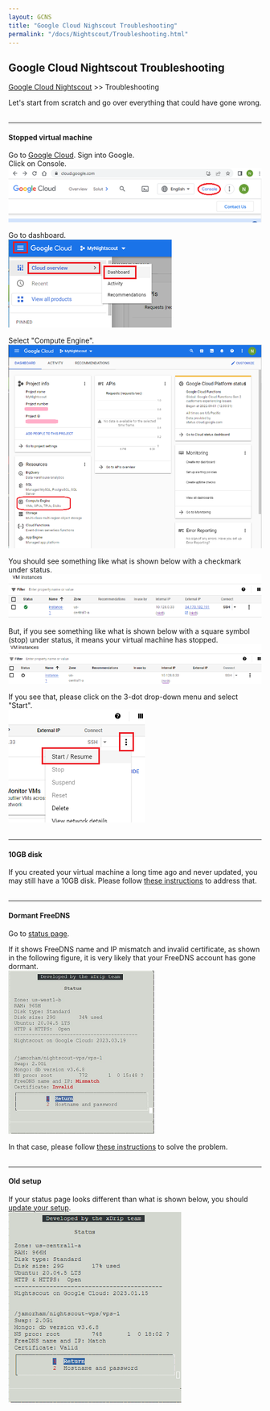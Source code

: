 ```yaml
---
layout: GCNS
title: "Google Cloud Nighscout Troubleshooting"
permalink: "/docs/Nightscout/Troubleshooting.html"
---
```


## Google Cloud Nightscout Troubleshooting
[Google Cloud Nightscout](./GoogleCloud.md) >> Troubleshooting  
  
Let's start from scratch and go over everything that could have gone wrong.  
<br/>  
  
---  
  
#### **Stopped virtual machine**  
Go to [Google Cloud](https://cloud.google.com/).  Sign into Google.  
Click on Console.  
![](./images/Console.png)  
  
Go to dashboard.  
![](./images/Dashboard.png)  
  
Select "Compute Engine".  
![](./images/Dash.png)  
  
You should see something like what is shown below with a checkmark under status.  
![](./images/VMisRunning.png)  
  
But, if you see something like what is shown below with a square symbol (stop) under status, it means your virtual machine has stopped.  
![](./images/VMhasStopped.png)  
  
If you see that, please click on the 3-dot drop-down menu and select "Start".  
![](./images/StartVM.png)  
<br/>  
  
---  
  
#### **10GB disk**  
If you created your virtual machine a long time ago and never updated, you may still have a 10GB disk.  Please follow [these instructions](./FullDisk.md) to address that.  
<br/>  
  
---  
  
#### **Dormant FreeDNS**  
Go to [status page](./Status.md).  
  
If it shows FreeDNS name and IP mismatch and invalid certificate, as shown in the following figure, it is very likely that your FreeDNS account has gone dormant.  
![](./images/HostnameProblem.png)  
  
In that case, please follow [these instructions](./FreeDNS_Min_Login.md) to solve the problem.  
<br/>  
  
---  
  
#### **Old setup**  
If your status page looks different than what is shown below, you should [update your setup](./NS_SyncExecutables.md).  
![](./images/Status.png)  
  
  
